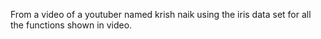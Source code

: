 From a video of a youtuber named krish naik using the iris data set for all the functions shown in video.
